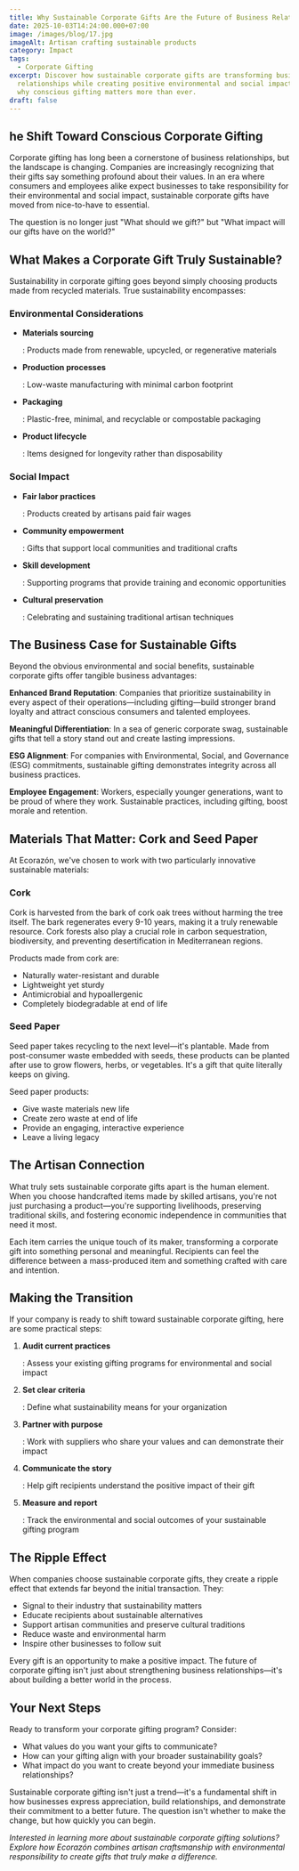 ```yaml
---
title: Why Sustainable Corporate Gifts Are the Future of Business Relationships
date: 2025-10-03T14:24:00.000+07:00
image: /images/blog/17.jpg
imageAlt: Artisan crafting sustainable products
category: Impact
tags:
  - Corporate Gifting
excerpt: Discover how sustainable corporate gifts are transforming business
  relationships while creating positive environmental and social impact. Learn
  why conscious gifting matters more than ever.
draft: false
---
```

## he Shift Toward Conscious Corporate Gifting

Corporate gifting has long been a cornerstone of business relationships, but the landscape is changing. Companies are increasingly recognizing that their gifts say something profound about their values. In an era where consumers and employees alike expect businesses to take responsibility for their environmental and social impact, sustainable corporate gifts have moved from nice-to-have to essential.

The question is no longer just "What should we gift?" but "What impact will our gifts have on the world?"

## What Makes a Corporate Gift Truly Sustainable?

Sustainability in corporate gifting goes beyond simply choosing products made from recycled materials. True sustainability encompasses:

### Environmental Considerations

* **Materials sourcing**

  : Products made from renewable, upcycled, or regenerative materials
* **Production processes**

  : Low-waste manufacturing with minimal carbon footprint
* **Packaging**

  : Plastic-free, minimal, and recyclable or compostable packaging
* **Product lifecycle**

  : Items designed for longevity rather than disposability

### Social Impact

* **Fair labor practices**

  : Products created by artisans paid fair wages
* **Community empowerment**

  : Gifts that support local communities and traditional crafts
* **Skill development**

  : Supporting programs that provide training and economic opportunities
* **Cultural preservation**

  : Celebrating and sustaining traditional artisan techniques

## The Business Case for Sustainable Gifts

Beyond the obvious environmental and social benefits, sustainable corporate gifts offer tangible business advantages:

**Enhanced Brand Reputation**: Companies that prioritize sustainability in every aspect of their operations—including gifting—build stronger brand loyalty and attract conscious consumers and talented employees.

**Meaningful Differentiation**: In a sea of generic corporate swag, sustainable gifts that tell a story stand out and create lasting impressions.

**ESG Alignment**: For companies with Environmental, Social, and Governance (ESG) commitments, sustainable gifting demonstrates integrity across all business practices.

**Employee Engagement**: Workers, especially younger generations, want to be proud of where they work. Sustainable practices, including gifting, boost morale and retention.

## Materials That Matter: Cork and Seed Paper

At Ecorazón, we've chosen to work with two particularly innovative sustainable materials:

### Cork

Cork is harvested from the bark of cork oak trees without harming the tree itself. The bark regenerates every 9-10 years, making it a truly renewable resource. Cork forests also play a crucial role in carbon sequestration, biodiversity, and preventing desertification in Mediterranean regions.

Products made from cork are:

* Naturally water-resistant and durable
* Lightweight yet sturdy
* Antimicrobial and hypoallergenic
* Completely biodegradable at end of life

### Seed Paper

Seed paper takes recycling to the next level—it's plantable. Made from post-consumer waste embedded with seeds, these products can be planted after use to grow flowers, herbs, or vegetables. It's a gift that quite literally keeps on giving.

Seed paper products:

* Give waste materials new life
* Create zero waste at end of life
* Provide an engaging, interactive experience
* Leave a living legacy

## The Artisan Connection

What truly sets sustainable corporate gifts apart is the human element. When you choose handcrafted items made by skilled artisans, you're not just purchasing a product—you're supporting livelihoods, preserving traditional skills, and fostering economic independence in communities that need it most.

Each item carries the unique touch of its maker, transforming a corporate gift into something personal and meaningful. Recipients can feel the difference between a mass-produced item and something crafted with care and intention.

## Making the Transition

If your company is ready to shift toward sustainable corporate gifting, here are some practical steps:

1. **Audit current practices**

   : Assess your existing gifting programs for environmental and social impact
2. **Set clear criteria**

   : Define what sustainability means for your organization
3. **Partner with purpose**

   : Work with suppliers who share your values and can demonstrate their impact
4. **Communicate the story**

   : Help gift recipients understand the positive impact of their gift
5. **Measure and report**

   : Track the environmental and social outcomes of your sustainable gifting program

## The Ripple Effect

When companies choose sustainable corporate gifts, they create a ripple effect that extends far beyond the initial transaction. They:

* Signal to their industry that sustainability matters
* Educate recipients about sustainable alternatives
* Support artisan communities and preserve cultural traditions
* Reduce waste and environmental harm
* Inspire other businesses to follow suit

Every gift is an opportunity to make a positive impact. The future of corporate gifting isn't just about strengthening business relationships—it's about building a better world in the process.

## Your Next Steps

Ready to transform your corporate gifting program? Consider:

* What values do you want your gifts to communicate?
* How can your gifting align with your broader sustainability goals?
* What impact do you want to create beyond your immediate business relationships?

Sustainable corporate gifting isn't just a trend—it's a fundamental shift in how businesses express appreciation, build relationships, and demonstrate their commitment to a better future. The question isn't whether to make the change, but how quickly you can begin.

*Interested in learning more about sustainable corporate gifting solutions? Explore how Ecorazón combines artisan craftsmanship with environmental responsibility to create gifts that truly make a difference.*
